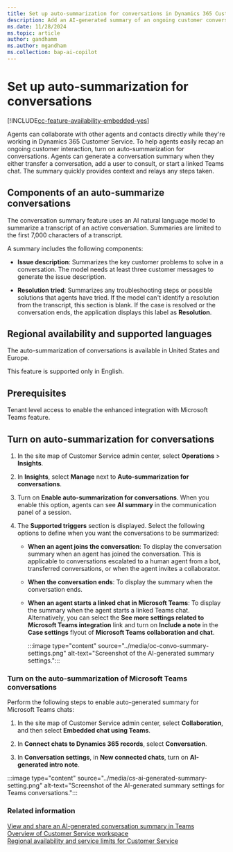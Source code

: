 ```yaml
---
title: Set up auto-summarization for conversations in Dynamics 365 Customer Service
description: Add an AI-generated summary of an ongoing customer conversation in Dynamics 365 Customer Service.
ms.date: 11/28/2024
ms.topic: article
author: gandhamm 
ms.author: mgandham
ms.collection: bap-ai-copilot
---
```


# Set up auto-summarization for conversations

[!INCLUDE[cc-feature-availability-embedded-yes](../../includes/cc-feature-availability-embedded-yes.md)]


Agents can collaborate with other agents and contacts directly while they're working in Dynamics 365 Customer Service. To help agents easily recap an ongoing customer interaction, turn on auto-summarization for conversations. Agents can generate a conversation summary when they either transfer a conversation, add a user to consult, or start a linked Teams chat. The summary quickly provides context and relays any steps taken.

## Components of an auto-summarize conversations

The conversation summary feature uses an AI natural language model to summarize a transcript of an active conversation. Summaries are limited to the first 7,000 characters of a transcript.

A summary includes the following components:

- **Issue description**: Summarizes the key customer problems to solve in a conversation. The model needs at least three customer messages to generate the issue description.

- **Resolution tried**: Summarizes any troubleshooting steps or possible solutions that agents have tried. If the model can't identify a resolution from the transcript, this section is blank. If the case is resolved or the conversation ends, the application displays this label as **Resolution**.

## Regional availability and supported languages

The auto-summarization of conversations is available in United States and Europe.

This feature is supported only in English.


## Prerequisites

Tenant level access to enable the enhanced integration with Microsoft Teams feature.

## Turn on auto-summarization for conversations

1. In the site map of Customer Service admin center, select **Operations** > **Insights**.

1. In **Insights**, select **Manage** next to **Auto-summarization for conversations**.

1. Turn on **Enable auto-summarization for conversations**. When you enable this option, agents can see **AI summary**  in the communication panel of a session.

1. The **Supported triggers** section is displayed. Select the following options to define when you want the conversations to be summarized:
  
   - **When an agent joins the conversation**: To display the conversation summary when an agent has joined the conversation. This is applicable to conversations escalated to a human agent from a bot, transferred conversations, or when the agent invites a collaborator.
   - **When the conversation ends**: To display the summary when the conversation ends.
   - **When an agent starts a linked chat in Microsoft Teams**: To display the summary when the agent starts a linked Teams chat. Alternatively, you can select the **See more settings related to Microsoft Teams integration** link and turn on **Include a note** in the **Case settings** flyout of **Microsoft Teams collaboration and chat**.
   
        :::image type="content" source="../media/oc-convo-summary-settings.png" alt-text="Screenshot of the AI-generated summary settings.":::

### Turn on the auto-summarization of Microsoft Teams conversations

Perform the following steps to enable auto-generated summary for Microsoft Teams chats:

1. In the site map of Customer Service admin center, select **Collaboration**, and then select **Embedded chat using Teams**.

1. In **Connect chats to Dynamics 365 records**, select **Conversation**.

1. In **Conversation settings**, in **New connected chats**, turn on **AI-generated intro note**.

:::image type="content" source="../media/cs-ai-generated-summary-setting.png" alt-text="Screenshot of the AI-generated summary settings for Teams conversations.":::


### Related information

[View and share an AI-generated conversation summary in Teams](../use/cs-ai-generated-summary.md)<br>
[Overview of Customer Service workspace](../implement/csw-overview.md)  
[Regional availability and service limits for Customer Service](cs-region-availability-service-limits.md)
